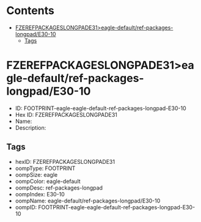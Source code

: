 



Contents
========

* [FZEREFPACKAGESLONGPADE31>eagle-default/ref-packages-longpad/E30-10](#fzerefpackageslongpade31eagle-defaultref-packages-longpade30-10)
	* [Tags](#tags)

# FZEREFPACKAGESLONGPADE31>eagle-default/ref-packages-longpad/E30-10

- ID: FOOTPRINT-eagle-eagle-default-ref-packages-longpad-E30-10
- Hex ID: FZEREFPACKAGESLONGPADE31
- Name: 
- Description: 

## Tags

- hexID: FZEREFPACKAGESLONGPADE31
- oompType: FOOTPRINT
- oompSize: eagle
- oompColor: eagle-default
- oompDesc: ref-packages-longpad
- oompIndex: E30-10
- oompName: eagle-default/ref-packages-longpad/E30-10
- oompID: FOOTPRINT-eagle-eagle-default-ref-packages-longpad-E30-10
